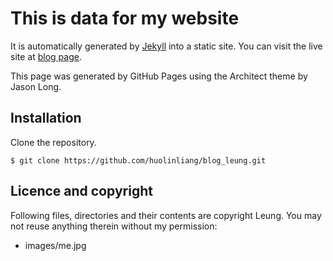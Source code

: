 # This is data for my website

It is automatically generated by [Jekyll](http://github.com/mojombo/jekyll) into a static site. You can visit the live site at [blog page](http://huolinliang.github.io/blog_leung).

This page was generated by GitHub Pages using the Architect theme by Jason Long.
## Installation

Clone the repository.

    $ git clone https://github.com/huolinliang/blog_leung.git


## Licence and copyright

Following files, directories and their contents are copyright Leung. You may not reuse anything therein without my permission:

* images/me.jpg

